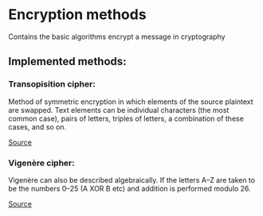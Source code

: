 # Encryption methods

Contains the basic algorithms encrypt a message in cryptography

## Implemented methods:

### Transopisition cipher:
Method of symmetric encryption in which elements of the source plaintext are swapped. Text elements can be individual characters (the most common case),
pairs of letters, triples of letters, a combination of these cases, and so on.

[Source](https://github.com/ExcpOccured/EncryptionMethods/blob/master/EncryptionMethods/src/TranspositionCipher.cpp)

### Vigenère cipher:
Vigenère can also be described algebraically. If the letters A–Z are taken to be the numbers 0–25 (A XOR B etc) and addition is performed modulo 26.

[Source](https://github.com/ExcpOccured/EncryptionMethods/blob/master/EncryptionMethods/src/VigenereCipher.cpp)